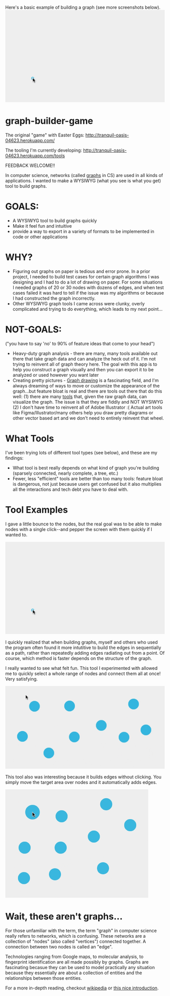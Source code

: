 Here's a basic example of building a graph (see more screenshots below).
![Basic use tool](screenshots/basic-use-4.gif)

# graph-builder-game

The original "game" with Easter Eggs: http://tranquil-oasis-04623.herokuapp.com/

The tooling I'm currently developing: http://tranquil-oasis-04623.herokuapp.com/tools

FEEDBACK WELCOME!!

In computer science, networks (called [graphs](https://en.wikipedia.org/wiki/Graph_theory) in CS) are used in all kinds of applications. I wanted to make a WYSIWYG (what you see is what you get) tool to build graphs. 
# GOALS:
* A WYSIWYG tool to build graphs quickly
* Make it feel fun and intuitive
* provide a way to export in a variety of formats to be implemented in code or other applications
# WHY?
* Figuring out graphs on paper is tedious and error prone. In a prior project, I needed to build test cases for certain graph algorithms I was designing and I had to do a lot of drawing on paper. For some situations I needed graphs of 20 or 30 nodes with dozens of edges, and when test cases failed it was hard to tell if the issue was my algorithms or because I had constructed the graph incorrectly.
* Other WYSIWYG graph tools I came across were clunky, overly complicated and trying to do everything, which leads to my next point...

# NOT-GOALS:
 ("you have to say 'no' to 90% of feature ideas that come to your head")
* Heavy-duty graph analysis - there are many, many tools available out there that take graph data and can analyze the heck out of it. I'm not trying to reinvent all of graph theory here. The goal with this app is to help you construct a graph visually and then you can export it to be analyzed or used however you want later
* Creating pretty pictures - [Graph drawing](https://en.wikipedia.org/wiki/Graph_drawing) is a fascinating field, and I'm always dreaming of ways to move or customize the appearance of the graph...but feature bloat is real and there are tools out there that do this well: (1) there are many [tools](https://neo4j.com/developer/tools-graph-visualization/) that, given the raw graph data, can visualize the graph. The issue is that they are fiddly and NOT WYSIWYG (2) I don't have time to reinvent all of Adobe Illustrator :( Actual art tools like Figma/Illustrator/many others help you draw pretty diagrams or other vector based art and we don't need to entirely reinvent that wheel. 

# What Tools
I've been trying lots of different tool types (see below), and these are my findings:
* What tool is best really depends on what kind of graph you're building (sparsely connected, nearly complete, a tree, etc.)
* Fewer, less "efficient" tools are better than too many tools: feature bloat is dangerous, not just because users get confused but it also multiplies all the interactions and tech debt you have to deal with.

# Tool Examples
I gave a little bounce to the nodes, but the real goal was to be able to make nodes with a single click--and pepper the screen with them quickly if I wanted to.

![Basic use tool](screenshots/basic-use-4.gif)

I quickly realized that when building graphs, myself and others who used the program often found it more intutitive to build the edges in sequentially as a path, rather than repeatedly adding edges radiating out from a point. Of course, which method is faster depends on the structure of the graph.

I really wanted to see what felt fun. This tool I experimented with allowed me to quickly select a whole range of nodes and connect them all at once! Very satisfying.

![Complete tool](screenshots/drag-complete-tool-1.gif)

This tool also was interesting because it builds edges without clicking. You simply move the target area over nodes and it automatically adds edges.

![Path tool](screenshots/path-tool-1.gif)

# Wait, these aren't graphs...
For those unfamiliar with the term, the term "graph" in computer science really refers to networks, which is confusing. These networks are a collection of "nodes" (also called "vertices") connected together. A connection between two nodes is called an "edge".

Technologies ranging from Google maps, to molecular analysis, to fingerprint identification are all made possibly by graphs. Graphs are fascinating becasue they can be used to model practically any situation because they essentially are about a collection of entities and the relationships between those entities.

For a more in-depth reading, checkout [wikipedia](https://en.wikipedia.org/wiki/Graph_theory) or [this nice introduction](https://medium.com/basecs/a-gentle-introduction-to-graph-theory-77969829ead8). 
